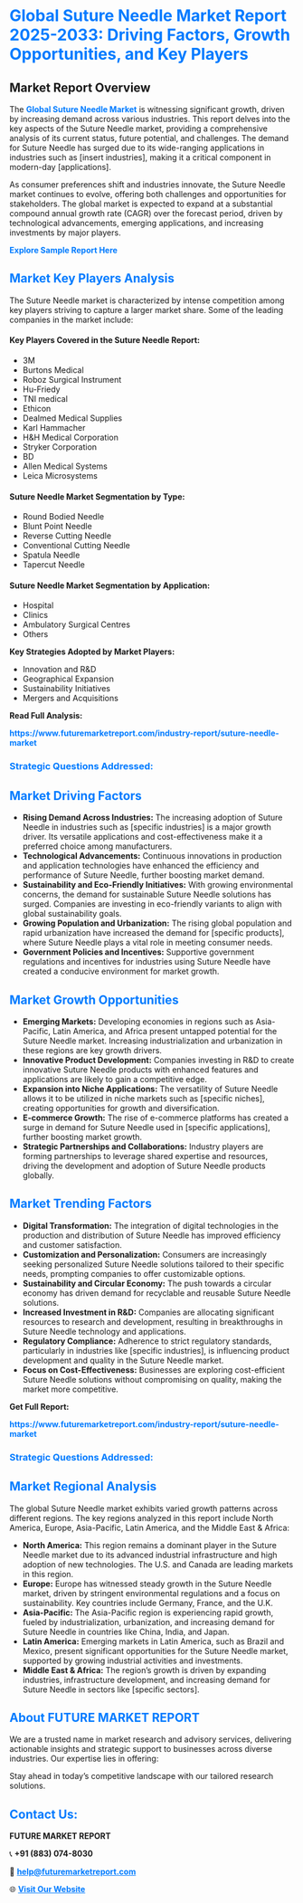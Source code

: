 <h1 style="color: #007BFF;">Global Suture Needle Market Report 2025-2033: Driving Factors, Growth Opportunities, and Key Players</h1>

<section id="overview">
<h2>Market Report Overview</h2>
<p>The <a href="https://www.futuremarketreport.com/industry-report/suture-needle-market" style="color: #007BFF; text-decoration: none;"><strong>Global Suture Needle Market</strong></a> is witnessing significant growth, driven by increasing demand across various industries. This report delves into the key aspects of the Suture Needle market, providing a comprehensive analysis of its current status, future potential, and challenges. The demand for Suture Needle has surged due to its wide-ranging applications in industries such as [insert industries], making it a critical component in modern-day [applications].</p>
<p>As consumer preferences shift and industries innovate, the Suture Needle market continues to evolve, offering both challenges and opportunities for stakeholders. The global market is expected to expand at a substantial compound annual growth rate (CAGR) over the forecast period, driven by technological advancements, emerging applications, and increasing investments by major players.</p>
</section>

<section id="overview">
<p><a href="https://www.futuremarketreport.com/request-sample/reportId=110098" style="color: #007BFF; text-decoration: none;"><strong>Explore Sample Report Here</strong></a></p>
</section>

<section id="key-players">
<h2 style="color: #007BFF;">Market Key Players Analysis</h2>
<p>The Suture Needle market is characterized by intense competition among key players striving to capture a larger market share. Some of the leading companies in the market include:</p>
<h4>Key Players Covered in the Suture Needle Report:</h4>
<ul><li>3M</li><li>Burtons Medical</li><li>Roboz Surgical Instrument</li><li>Hu-Friedy</li><li>TNI medical</li><li>Ethicon</li><li>Dealmed Medical Supplies</li><li>Karl Hammacher</li><li>H&amp;H Medical Corporation</li><li>Stryker Corporation</li><li>BD</li><li>Allen Medical Systems</li><li>Leica Microsystems</li></ul>
<h4>Suture Needle Market Segmentation by Type:</h4>
<ul><li>Round Bodied Needle</li><li>Blunt Point Needle</li><li>Reverse Cutting Needle</li><li>Conventional Cutting Needle</li><li>Spatula Needle</li><li>Tapercut Needle</li></ul>

<h4>Suture Needle Market Segmentation by Application:</h4>
<ul><li>Hospital</li><li>Clinics</li><li>Ambulatory Surgical Centres</li><li>Others</li></ul>
<p><strong>Key Strategies Adopted by Market Players:</strong></p>
<ul>
<li>Innovation and R&D</li>
<li>Geographical Expansion</li>
<li>Sustainability Initiatives</li>
<li>Mergers and Acquisitions</li>
</ul>
</section>

<section>
<p><strong>Read Full Analysis: </strong></p><a href="https://www.futuremarketreport.com/industry-report/suture-needle-market" style="color: #007BFF; text-decoration: none;"><strong>https://www.futuremarketreport.com/industry-report/suture-needle-market</strong></a>
<h3 style="color: #007BFF;">Strategic Questions Addressed:</h3>
</section>

<section id="driving-factors">
<h2 style="color: #007BFF;">Market Driving Factors</h2>
<ul>
<li><strong>Rising Demand Across Industries:</strong> The increasing adoption of Suture Needle in industries such as [specific industries] is a major growth driver. Its versatile applications and cost-effectiveness make it a preferred choice among manufacturers.</li>
<li><strong>Technological Advancements:</strong> Continuous innovations in production and application technologies have enhanced the efficiency and performance of Suture Needle, further boosting market demand.</li>
<li><strong>Sustainability and Eco-Friendly Initiatives:</strong> With growing environmental concerns, the demand for sustainable Suture Needle solutions has surged. Companies are investing in eco-friendly variants to align with global sustainability goals.</li>
<li><strong>Growing Population and Urbanization:</strong> The rising global population and rapid urbanization have increased the demand for [specific products], where Suture Needle plays a vital role in meeting consumer needs.</li>
<li><strong>Government Policies and Incentives:</strong> Supportive government regulations and incentives for industries using Suture Needle have created a conducive environment for market growth.</li>
</ul>
</section>

<section id="growth-opportunities">
<h2 style="color: #007BFF;">Market Growth Opportunities</h2>
<ul>
<li><strong>Emerging Markets:</strong> Developing economies in regions such as Asia-Pacific, Latin America, and Africa present untapped potential for the Suture Needle market. Increasing industrialization and urbanization in these regions are key growth drivers.</li>
<li><strong>Innovative Product Development:</strong> Companies investing in R&D to create innovative Suture Needle products with enhanced features and applications are likely to gain a competitive edge.</li>
<li><strong>Expansion into Niche Applications:</strong> The versatility of Suture Needle allows it to be utilized in niche markets such as [specific niches], creating opportunities for growth and diversification.</li>
<li><strong>E-commerce Growth:</strong> The rise of e-commerce platforms has created a surge in demand for Suture Needle used in [specific applications], further boosting market growth.</li>
<li><strong>Strategic Partnerships and Collaborations:</strong> Industry players are forming partnerships to leverage shared expertise and resources, driving the development and adoption of Suture Needle products globally.</li>
</ul>
</section>

<section id="trending-factors">
<h2 style="color: #007BFF;">Market Trending Factors</h2>
<ul>
<li><strong>Digital Transformation:</strong> The integration of digital technologies in the production and distribution of Suture Needle has improved efficiency and customer satisfaction.</li>
<li><strong>Customization and Personalization:</strong> Consumers are increasingly seeking personalized Suture Needle solutions tailored to their specific needs, prompting companies to offer customizable options.</li>
<li><strong>Sustainability and Circular Economy:</strong> The push towards a circular economy has driven demand for recyclable and reusable Suture Needle solutions.</li>
<li><strong>Increased Investment in R&D:</strong> Companies are allocating significant resources to research and development, resulting in breakthroughs in Suture Needle technology and applications.</li>
<li><strong>Regulatory Compliance:</strong> Adherence to strict regulatory standards, particularly in industries like [specific industries], is influencing product development and quality in the Suture Needle market.</li>
<li><strong>Focus on Cost-Effectiveness:</strong> Businesses are exploring cost-efficient Suture Needle solutions without compromising on quality, making the market more competitive.</li>
</ul>
</section>

<section>
<p><strong>Get Full Report: </strong></p><a href="https://www.futuremarketreport.com/industry-report/suture-needle-market" style="color: #007BFF; text-decoration: none;"><strong>https://www.futuremarketreport.com/industry-report/suture-needle-market</strong></a>
<h3 style="color: #007BFF;">Strategic Questions Addressed:</h3>
</section>


<section id="regional-analysis">
<h2 style="color: #007BFF;">Market Regional Analysis</h2>
<p>The global Suture Needle market exhibits varied growth patterns across different regions. The key regions analyzed in this report include North America, Europe, Asia-Pacific, Latin America, and the Middle East & Africa:</p>
<ul>
<li><strong>North America:</strong> This region remains a dominant player in the Suture Needle market due to its advanced industrial infrastructure and high adoption of new technologies. The U.S. and Canada are leading markets in this region.</li>
<li><strong>Europe:</strong> Europe has witnessed steady growth in the Suture Needle market, driven by stringent environmental regulations and a focus on sustainability. Key countries include Germany, France, and the U.K.</li>
<li><strong>Asia-Pacific:</strong> The Asia-Pacific region is experiencing rapid growth, fueled by industrialization, urbanization, and increasing demand for Suture Needle in countries like China, India, and Japan.</li>
<li><strong>Latin America:</strong> Emerging markets in Latin America, such as Brazil and Mexico, present significant opportunities for the Suture Needle market, supported by growing industrial activities and investments.</li>
<li><strong>Middle East & Africa:</strong> The region’s growth is driven by expanding industries, infrastructure development, and increasing demand for Suture Needle in sectors like [specific sectors].</li>
</ul>
</section>

<footer>
<h2 style="color: #007BFF;">About FUTURE MARKET REPORT</h2>
<p>We are a trusted name in market research and advisory services, delivering actionable insights and strategic support to businesses across diverse industries. Our expertise lies in offering:</p>

<p>Stay ahead in today’s competitive landscape with our tailored research solutions.</p>

<h2 style="color: #007BFF;">Contact Us:</h2>
<p><strong>FUTURE MARKET REPORT</strong></p>
<p>📞 <strong>+91 (883) 074-8030</strong></p>
<p>📧 <strong><a href="mailto:help@futuremarketreport.com" style="color: #007BFF;">help@futuremarketreport.com</a></strong></p>
<p>🌐 <strong><a href="https://www.futuremarketreport.com/" style="color: #007BFF;">Visit Our Website</a></strong></p>
</footer>